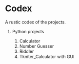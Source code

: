 # Codex
A rustic codex of the projects.
<ol>
<li>Python projects</li>
        <ol>
            <li>Calculator</li>
            <li>Number Guesser</li>
            <li>Riddler</li>
            <li>Tkniter_Calculator with GUI</li>
        </ol>
<!--<li>Web Development projects</li>
    <ol>
        <li>   </li>
    </ol>
-->
</ol>

